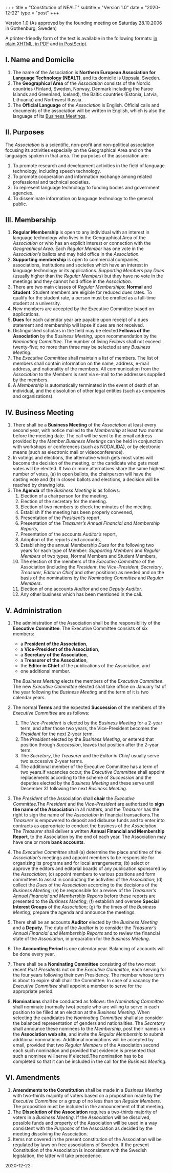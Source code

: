 +++
title = "Constitution of NEALT"
subtitle = "Version 1.0"
date = "2020-12-22"
type = "post"
+++

Version 1.0 (As approved by the founding meeting on Saturday 28.10.2006 in Gothenburg, Sweden)

A printer-friendly form of the text is available in the following formats: [in
plain XHTML](constitution.xhtml), [in PDF](constitution.pdf) and [in
PostScript](constitution.ps).

## I. Name and Domicile

1.  The name of the Association is **Northern European Association for Language Technology (NEALT)**, and its domicile is Uppsala, Sweden.
2.  The **Geographical Area** of the _Association_ consists of the Nordic countries (Finland, Sweden, Norway, Denmark including the Faroe Islands and Greenland, Iceland), the Baltic countries (Estonia, Latvia, Lithuania) and Northwest Russia.
3.  The **Official Language** of the _Association_ is English. Official calls and documents of the association will be written in English, which is also the language of its [Business Meetings](/business-meetings).

## II. Purposes

The _Association_ is a scientific, non-profit and non-political association focusing its activities especially on the Geographical Area and on the languages spoken in that area. The purposes of the association are:

1.  To promote research and development activities in the field of language technology, including speech technology.
2.  To promote cooperation and information exchange among related professional and technical societies.
3.  To represent language technology to funding bodies and government agencies.
4.  To disseminate information on language technology to the general public.

## III. Membership

1.  **Regular Membership** is open to any individual with an interest in language technology who lives in the Geographical Area of the _Association_ or who has an explicit interest or connection with the _Geographical Area_. Each _Regular Member_ has one vote in the _Association’s_ ballots and may hold office in the _Association._
2.  **Supporting membership** is open to commercial companies, associations, institutions and societies which have an interest in language technology or its applications. _Supporting Members_ pay _Dues_ (usually higher than the _Regular Members_) but they have no vote in the meetings and they cannot hold office in the _Association._
3.  There are two main classes of _Regular Memberships_: **Normal** and **Student**. Student members are eligible for reduced dues rates. To qualify for the student rate, a person must be enrolled as a full-time student at a university.
4.  New members are accepted by the Executive Committee based on applications.
5.  **Dues** for each calendar year are payable upon receipt of a dues statement and membership will lapse if dues are not received.
6.  Distinguished scholars in the field may be elected **Fellows of the Association** by the _Business Meeting_, upon recommendation by the _Nominating Committee_. The number of living _Fellows_ shall not exceed twenty-five; no more than three may be selected at any _Business Meeting_.
7.  The _Executive Committee_ shall maintain a list of members. The list of members shall contain information on the name, address, e-mail address, and nationality of the members. All communication from the _Association_ to the Members is sent via e-mail to the addresses supplied by the members.
8.  A _Membership_ is automatically terminated in the event of death of an individual, and the dissolution of other legal entities (such as companies and organizations).

## IV. Business Meeting

1.  There shall be a **Business Meeting** of the _Association_ at least every second year, with notice mailed to the _Membership_ at least two months before the meeting date. The call will be sent to the email address provided by the _Member_._Business Meetings_ can be held in conjunction with workshops or conferences (such as NODALIDA), or by electronic means (such as electronic mail or videoconference).
2.  In votings and elections, the alternative which gets most votes will become the decision of the meeting, or the candidate who gets most votes will be elected. If two or more alternatives share the same highest number of votes, (a) in open ballots, the chairperson will have the casting vote and (b) in closed ballots and elections, a decision will be reached by drawing lots.
3.  The **Agenda** of the _Business Meeting_ is as follows:
    1.  Election of a chairperson for the meeting.
    2.  Election of the secretary for the meeting.
    3.  Election of two members to check the minutes of the meeting.
    4.  Establish if the meeting has been properly convened,
    5.  Presentation of the _President’s_ report,
    6.  Presentation of the _Treasurer’s Annual Financial and Membership Reports_,
    7.  Presentation of the accounts _Auditor’s_ report,
    8.  Adoption of the reports and accounts,
    9.  Establishing the annual Membership _Dues_ for the following two years for each type of Member: _Supporting Members_ and _Regular Members_ of two types, Normal Members and Student Members,
    10.  The election of the members of the _Executive Committee_ of the Association (including the _President_, the _Vice-President_, _Secretary_, _Treasurer_, _Editor in Chief_ and other positions) as needed and on the basis of the nominations by the _Nominating Committee_ and _Regular Members_.
    11.  Election of one accounts _Auditor_ and one _Deputy Auditor_.
    12.  Any other business which has been mentioned in the call.

## V. Administration

1.  The administration of the Association shall be the responsibility of the **Executive Committee**. The Executive Committee consists of six members:
    *   a **President of the Association**,
    *   a **Vice-President of the Association**,
    *   a **Secretary of the Association**,
    *   a **Treasurer of the Association**,
    *   the **Editor in Chief** of the publications of the Association, and
    *   one additional member.

    The _Business Meeting_ elects the members of the _Executive Committee_. The new _Executive Committee_ elected shall take office on January 1st of the year following the _Business Meeting_ and the term of it is two calendar years.

2.  The normal **Terms** and the expected **Succession** of the members of the _Executive Committee_ are as follows:
    1.  The _Vice-President_ is elected by the _Business Meeting_ for a 2-year term, and after those two years, the Vice-President becomes the _President_ for the next 2-year term.
    2.  The _President_ elected by the _Business Meeting_, or entered that position through _Succession_, leaves that position after the 2-year term.
    3.  The _Secretary_, the _Treasurer_ and the _Editor in Chief_ usually serve two successive 2-year terms.
    4.  The additional member of the Executive Committee has a term of two years.If vacancies occur, the _Executive Committee_ shall appoint replacements according to the scheme of _Succession_ and the deputies elected by the _Business Meeting_ and these serve until December 31 following the next _Business Meeting_.
3.  The _President_ of the Association shall **chair** the _Executive Committee_.The _President_ and the _Vice-President_ are authorized to **sign the name of the Association** in all matters, and the _Treasurer_ has the right to sign the name of the _Association_ in financial transactions.The _Treasurer_ is empowered to deposit and disburse funds and to enter into contracts as appropriate to conduct the business of the _Association_. The _Treasurer_ shall deliver a written **Annual Financial and Membership Report**, to the Association by the end of each year. The Association may have one or more **bank accounts**.
4.  The _Executive Committee_ shall (a) determine the place and time of the _Association’s_ meetings and appoint members to be responsible for organizing its programs and for local arrangements; (b) select or approve the editors and editorial boards of any publication sponsored by the _Association_; (c) appoint members to various positions and form committees to assist in conducting the activities of the _Association_; (d) collect the _Dues_ of the _Association_ according to the decisions of the _Business Meeting_; (e) be responsible for a review of the _Treasurer’s Annual Financial and Membership Reports_ before these reports are presented to the _Business Meeting_; (f) establish and oversee **Special Interest Groups** of the _Association_; (g) fix the times of the _Business Meeting_, prepare the agenda and announce the meetings.
5.  There shall be an accounts **Auditor** elected by the _Business Meeting_ and a **Deputy**. The duty of the _Auditor_ is to consider the _Treasurer’s Annual Financial and Membership Reports_ and to review the financial state of the _Association_, in preparation for the _Business Meeting_.
6.  The **Accounting Period** is one calendar year. Balancing of accounts will be done every year.
7.  There shall be a **Nominating Committee** consisting of the two most recent _Past Presidents_ not on the _Executive Committee_, each serving for the four years following their own Presidency. The member whose term is about to expire shall chair the Committee. In case of a vacancy the _Executive Committee_ shall appoint a member to serve for the appropriate period.
8.  **Nominations** shall be conducted as follows: the _Nominating Committee_ shall nominate (normally two) people who are willing to serve in each position to be filled at an election at the _Business Meeting_. When selecting the candidates the _Nominating Committee_ shall also consider the balanced representation of genders and nationalities. The _Secretary_ shall announce these nominees to the _Membership_, post their names on the **Association web site**, and invite the _Regular Membership_ to submit additional nominations. Additional nominations will be accepted by email, provided that two _Regular Members_ of the Association second each such nomination and provided that evidence is presented that such a nominee will serve if elected.The nomination has to be completed so that it can be included in the call for the _Business Meeting_.

## VI. Amendments

1.  **Amendments to the Constitution** shall be made in a _Business Meeting_ with two-thirds majority of voters based on a proposition made by the _Executive Committee_ or a group of no less than ten _Regular Members_. The proposition must be included in the announcement of that meeting.
2.  The **Dissolution of the Association** requires a two-thirds majority of voters in a _Business Meeting_. If the _Association_ will be dissolved, possible funds and property of the Association will be used in a way consistent with the _Purposes_ of the Association as decided by the meeting dissolving the Association.
3.  Items not covered in the present constitution of the Association will be regulated by laws on free associations of Sweden. If the present Constitution of the Association is inconsistent with the Swedish legislation, the latter will take precedence.

2020-12-22
